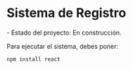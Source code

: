 <h1> Sistema de Registro </h1>
- Estado del proyecto: En construcción.

Para ejecutar el sistema, debes poner: 

``npm install react``
